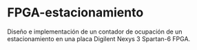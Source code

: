 # FPGA-estacionamiento
Diseño e implementación de un contador de ocupación de un estacionamiento en una placa Digilent Nexys 3 Spartan-6 FPGA.
